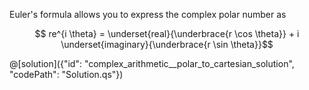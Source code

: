 Euler's formula allows you to express the complex polar number as 

$$ re^{i \theta} = \underset{real}{\underbrace{r \cos \theta}} + i \underset{imaginary}{\underbrace{r \sin \theta}}$$

@[solution]({"id": "complex_arithmetic__polar_to_cartesian_solution", "codePath": "Solution.qs"})
